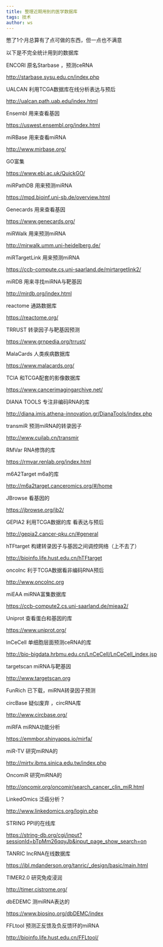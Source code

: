 ```yaml
---
title: 整理近期用到的医学数据库
tags: 技术
author: ws
---
```


憋了1个月总算有了点可做的东西，但一点也不满意

以下是不完全统计用到的数据库

ENCORI  原名Starbase ，预测ceRNA

http://starbase.sysu.edu.cn/index.php


UALCAN  利用TCGA数据库在线分析表达与预后

http://ualcan.path.uab.edu/index.html


Ensembl 用来查看基因

https://uswest.ensembl.org/index.html


miRBase 用来查看miRNA

http://www.mirbase.org/


GO富集

https://www.ebi.ac.uk/QuickGO/


miRPathDB 用来预测miRNA

https://mpd.bioinf.uni-sb.de/overview.html


Genecards 用来查看基因

https://www.genecards.org/


miRWalk 用来预测miRNA

http://mirwalk.umm.uni-heidelberg.de/


miRTargetLink 用来预测miRNA

https://ccb-compute.cs.uni-saarland.de/mirtargetlink2/


miRDB 用来寻找miRNA与靶基因

http://mirdb.org/index.html


reactome 通路数据库

https://reactome.org/


TRRUST 转录因子与靶基因预测

https://www.grnpedia.org/trrust/


MalaCards 人类疾病数据库

https://www.malacards.org/


TCIA 和TCGA配套的影像数据库

https://www.cancerimagingarchive.net/


DIANA TOOLS 专注非编码RNA的库

http://diana.imis.athena-innovation.gr/DianaTools/index.php


transmiR 预测miRNA的转录因子

http://www.cuilab.cn/transmir


RMVar RNA修饰的库

https://rmvar.renlab.org/index.html


m6A2Target m6a的库

http://m6a2target.canceromics.org/#/home


JBrowse 看基因的

https://jbrowse.org/jb2/


GEPIA2 利用TCGA数据的库 看表达与预后

http://gepia2.cancer-pku.cn/#general


hTFtarget 构建转录因子与基因之间调控网络（上不去了）

http://bioinfo.life.hust.edu.cn/hTFtarget


oncolnc 利于TCGA数据看非编码RNA预后

http://www.oncolnc.org


miEAA miRNA富集数据库

https://ccb-compute2.cs.uni-saarland.de/mieaa2/


Uniprot 查看蛋白和基因的库

https://www.uniprot.org/


lnCeCell 单细胞层面预测ceRNA的库

http://bio-bigdata.hrbmu.edu.cn/LnCeCell/LnCeCell_index.jsp


targetscan miRNA与靶基因

http://www.targetscan.org


FunRich 已下载，miRNA转录因子预测

circBase 疑似废弃 ，circRNA库

http://www.circbase.org/


miRFA miRNA功能分析

https://emmbor.shinyapps.io/mirfa/


miR-TV 研究miRNA的

http://mirtv.ibms.sinica.edu.tw/index.php


OncomiR 研究miRNA的

http://oncomir.org/oncomir/search_cancer_clin_miR.html


LinkedOmics 泛癌分析？

http://www.linkedomics.org/login.php


STRING PPI的在线库

https://string-db.org/cgi/input?sessionId=bTpMm26qqyJb&input_page_show_search=on


TANRIC lncRNA在线数据库

https://ibl.mdanderson.org/tanric/_design/basic/main.html


TIMER2.0 研究免疫浸润

http://timer.cistrome.org/


dbEDEMC 测miRNA表达的

https://www.biosino.org/dbDEMC/index


FFLtool 预测正反馈及负反馈环的miRNA

http://bioinfo.life.hust.edu.cn/FFLtool/
